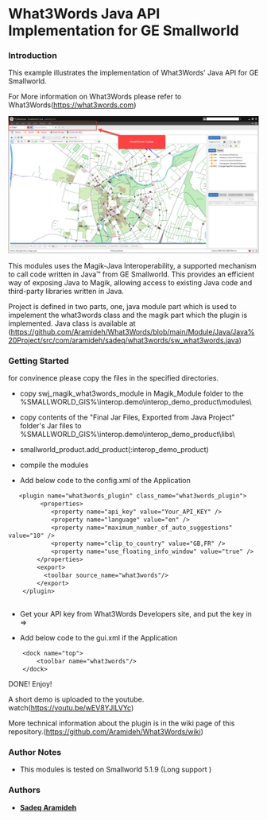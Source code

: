 # What3Words Java API Implementation for GE Smallworld

### Introduction


This example illustrates the implementation of What3Words' Java API for GE Smallworld.

For More information on What3Words please refer to What3Words(https://what3words.com)

![](https://github.com/Aramideh/What3Words/blob/main/resources/screenshot.png)


This modules uses the Magik-Java Interoperability, a supported mechanism to call code written in Java™ from GE Smallworld. This provides 
an efficient way of exposing Java to Magik, allowing access to existing Java code and third-party libraries written in Java.

Project is defined in two parts, one, java module part which is used to impelement the what3words class and the magik part which the plugin is implemented.
Java class is available at (https://github.com/Aramideh/What3Words/blob/main/Module/Java/Java%20Project/src/com/aramideh/sadeq/what3words/sw_what3words.java)


### Getting Started

for convinence please copy the files in the specified directories.

* copy swj_magik_what3words_module in Magik_Module folder to the %SMALLWORLD_GIS%\interop.demo\interop_demo_product\modules\
* copy contents of the "Final Jar Files, Exported from Java Project" folder's Jar files to %SMALLWORLD_GIS%\interop.demo\interop_demo_product\libs\
* smallworld_product.add_product(:interop_demo_product)
* compile the modules

* Add below code to the config.xml of the Application
```
   <plugin name="what3words_plugin" class_name="what3words_plugin">
		 <properties>
			<property name="api_key" value="Your_API_KEY" />
			<property name="language" value="en" />
			<property name="maximum_number_of_auto_suggestions" value="10" />
			<property name="clip_to_country" value="GB,FR" />
			<property name="use_floating_info_window" value="true" />
		</properties>	
		<export>
		  <toolbar source_name="what3words"/>
		</export>
	</plugin>


```
* Get your API key from What3Words Developers site, and put the key in => 	<property name="api_key" value="Your_API_KEY" />

* Add below code to the gui.xml if the Application

```
	<dock name="top">
		<toolbar name="what3words"/>
	</dock>

```

 DONE! Enjoy!
 
A short demo is uploaded to the youtube. watch(https://youtu.be/wEV8YJlLVYc)

More technical information about the plugin is in the wiki page of this repository.(https://github.com/Aramideh/What3Words/wiki)

 
### Author Notes

 * This modules is tested on Smallworld 5.1.9 (Long support )


### Authors
* [**Sadeq Aramideh**](https://github.com/Aramideh)

